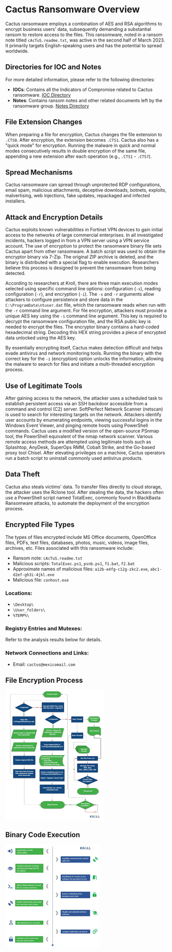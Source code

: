 
# Cactus Ransomware Overview

Cactus ransomware employs a combination of AES and RSA algorithms to encrypt business users' data, subsequently demanding a substantial ransom to restore access to the files. This ransomware, noted in a ransom note titled `cAcTuS.readme.txt`, was active in the second half of March 2023. It primarily targets English-speaking users and has the potential to spread worldwide.

## Directories for IOC and Notes

For more detailed information, please refer to the following directories:

- **IOCs**: Contains all the Indicators of Compromise related to Cactus ransomware. [IOC Directory](IOC)
- **Notes**: Contains ransom notes and other related documents left by the ransomware group. [Notes Directory](Note)

## File Extension Changes

When preparing a file for encryption, Cactus changes the file extension to `.CTS0`. After encryption, the extension becomes `.CTS1`. Cactus also has a "quick mode" for encryption. Running the malware in quick and normal modes consecutively results in double encryption of the same file, appending a new extension after each operation (e.g., `.CTS1` - `.CTS7`).

## Spread Mechanisms

Cactus ransomware can spread through unprotected RDP configurations, email spam, malicious attachments, deceptive downloads, botnets, exploits, malvertising, web injections, fake updates, repackaged and infected installers.

## Attack and Encryption Details

Cactus exploits known vulnerabilities in Fortinet VPN devices to gain initial access to the networks of large commercial enterprises. In all investigated incidents, hackers logged in from a VPN server using a VPN service account. The use of encryption to protect the ransomware binary file sets Cactus apart from other ransomware. A batch script was used to obtain the encryptor binary via 7-Zip. The original ZIP archive is deleted, and the binary is distributed with a special flag to enable execution. Researchers believe this process is designed to prevent the ransomware from being detected.

According to researchers at Kroll, there are three main execution modes selected using specific command line options: configuration (`-s`), reading configuration (`-r`), and encryption (`-i`). The `-s` and `-r` arguments allow attackers to configure persistence and store data in the `C:\ProgramData\ntuser.dat` file, which the ransomware reads when run with the `-r` command line argument. For file encryption, attackers must provide a unique AES key using the `-i` command line argument. This key is required to decrypt the ransomware configuration file, and the RSA public key is needed to encrypt the files. The encryptor binary contains a hard-coded hexadecimal string. Decoding this HEX string provides a piece of encrypted data unlocked using the AES key.

By essentially encrypting itself, Cactus makes detection difficult and helps evade antivirus and network monitoring tools. Running the binary with the correct key for the `-i` (encryption) option unlocks the information, allowing the malware to search for files and initiate a multi-threaded encryption process.

## Use of Legitimate Tools

After gaining access to the network, the attacker uses a scheduled task to establish persistent access via an SSH backdoor accessible from a command and control (C2) server. SoftPerfect Network Scanner (netscan) is used to search for interesting targets on the network. Attackers identify user accounts by enumerating endpoints, viewing successful logins in the Windows Event Viewer, and pinging remote hosts using PowerShell commands. Cactus uses a modified version of the open-source PSnmap tool, the PowerShell equivalent of the nmap network scanner. Various remote access methods are attempted using legitimate tools such as Splashtop, AnyDesk, SuperOps RMM, Cobalt Strike, and the Go-based proxy tool Chisel. After elevating privileges on a machine, Cactus operators run a batch script to uninstall commonly used antivirus products.

## Data Theft

Cactus also steals victims' data. To transfer files directly to cloud storage, the attacker uses the Rclone tool. After stealing the data, the hackers often use a PowerShell script named TotalExec, commonly found in BlackBasta Ransomware attacks, to automate the deployment of the encryption process.

## Encrypted File Types

The types of files encrypted include MS Office documents, OpenOffice files, PDFs, text files, databases, photos, music, videos, image files, archives, etc. Files associated with this ransomware include:

- Ransom note: `cAcTuS.readme.txt`
- Malicious scripts: `TotalExec.ps1`, `psnb.ps1`, `f1.bat`, `f2.bat`
- Approximate names of malicious files: `a12b-e4fg-c12g-zkc2.exe`, `abc1-d2ef-gh3i-4jkl.exe`
- Malicious file: `conhost.exe`

### Locations:

- `\Desktop\`
- `\User_folders\`
- `%TEMP%\`

### Registry Entries and Mutexes:

Refer to the analysis results below for details.

### Network Connections and Links:

- Email: `cactus@mexicomail.com`

## File Encryption Process

![File Encryption Process](Gui/33.jpg)

## Binary Code Execution

![Binary Code Execution](Gui/44.jpg)

